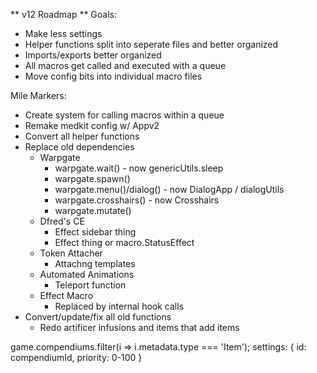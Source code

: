 ** v12 Roadmap **
Goals:
- Make less settings
- Helper functions split into seperate files and better organized
- Imports/exports better organized
- All macros get called and executed with a queue
- Move config bits into individual macro files

Mile Markers:
- Create system for calling macros within a queue
- Remake medkit config w/ Appv2
- Convert all helper functions
- Replace old dependencies
    - Warpgate
        - warpgate.wait() - now genericUtils.sleep
        - warpgate.spawn()
        - warpgate.menu()/dialog() - now DialogApp / dialogUtils
        - warpgate.crosshairs() - now Crosshairs
        - warpgate.mutate()
    - Dfred's CE
        - Effect sidebar thing
        - Effect thing or macro.StatusEffect
    - Token Attacher
        - Attachng templates
    - Automated Animations
        - Teleport function
    - Effect Macro
        - Replaced by internal hook calls
- Convert/update/fix all old functions
    - Redo artificer infusions and items that add items

game.compendiums.filter(i => i.metadata.type === 'Item');
settings:
    {
        id: compendiumId,
        priority: 0-100
    }